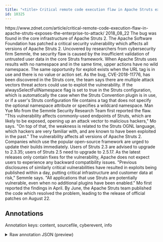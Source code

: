 ```yaml
---
title: "<title> Critical remote code execution flaw in Apache Struts exposes the enterprise to attack </title>"
id: 10325
---
```


<title> Critical remote code execution flaw in Apache Struts exposes the enterprise to attack </title>
<source> https://www.zdnet.com/article/critical-remote-code-execution-flaw-in-apache-struts-exposes-the-enterprise-to-attack/ </source>
<date> 2018_08_22 </date>
<text>
The bug was found in the core infrastructure of Apache Struts 2. 
The Apache Software Foundation has patched a critical security vulnerability which affects all versions of Apache Struts 2.
Uncovered by researchers from cybersecurity firm Semmle, the security flaw is caused by the insufficient validation of untrusted user data in the core Struts framework.
When Apache Struts uses results with no namespace and in the same time, upper actions have no wild namespace. The same opportunity for exploit exists when the URL tag is in use and there is no value or action set.
As the bug, CVE-2018-11776, has been discovered in the Struts core, the team says there are multiple attack vectors threat actors could use to exploit the vulnerability.
If the alwaysSelectFullNamespace flag is set to true in the Struts configuration, which is automatically the case when the Struts Convention plugin is in use, or if a user's Struts configuration file contains a tag that does not specify the optional namespace attribute or specifies a wildcard namespace.
Man Yue Mo from the Semmle Security Research Team first reported the flaw.
"This vulnerability affects commonly-used endpoints of Struts, which are likely to be exposed, opening up an attack vector to malicious hackers," Mo says. "On top of that, the weakness is related to the Struts OGNL language, which hackers are very familiar with, and are known to have been exploited in the past."
The vulnerability affects all versions of Apache Struts 2.
Companies which use the popular open-source framework are urged to update their builds immediately. Users of Struts 2.3 are advised to upgrade to 2.3.35; users of Struts 2.5 need to upgrade to 2.5.17.
As the latest releases only contain fixes for the vulnerability, Apache does not expect users to experience any backward compatibility issues.
"Previous disclosures of similarly critical vulnerabilities have resulted in exploits being published within a day, putting critical infrastructure and customer data at risk," Semmle says. "All applications that use Struts are potentially vulnerable, even when no additional plugins have been enabled."
Mo first reported the findings in April. By June, the Apache Struts team published the code which resolved the problem, leading to the release of official patches on August 22. 
</text>



## Annotations

Annotation keys: content, sourcefile, cyberevent, info

<details>
<summary>Raw annotation JSON (preview)</summary>

```json
{
  "content": "The bug was found in the core infrastructure of Apache Struts 2.  The Apache Software Foundation has patched a critical security vulnerability which affects all versions of Apache Struts 2. Uncovered by researchers from cybersecurity firm Semmle, the security flaw is caused by the insufficient validation of untrusted user data in the core Struts framework. When Apache Struts uses results with no namespace and in the same time, upper actions have no wild namespace. The same opportunity for exploit exists when the URL tag is in use and there is no value or action set. As the bug, CVE-2018-11776, has been discovered in the Struts core, the team says there are multiple attack vectors threat actors could use to exploit the vulnerability. If the alwaysSelectFullNamespace flag is set to true in the Struts configuration, which is automatically the case when the Struts Convention plugin is in use, or if a user's Struts configuration file contains a tag that does not specify the optional namespace attribute or specifies a wildcard namespace. Man Yue Mo from the Semmle Security Research Team first reported the flaw. \"This vulnerability affects commonly-used endpoints of Struts, which are likely to be exposed, opening up an attack vector to malicious hackers,\" Mo says. \"On top of that, the weakness is related to the Struts OGNL language, which hackers are very familiar with, and are known to have been exploited in the past.\" The vulnerability affects all versions of Apache Struts 2. Companies which use the popular open-source framework are urged to update their builds immediately. Users of Struts 2.3 are advised to upgrade to 2.3.35; users of Struts 2.5 need to upgrade to 2.5.17. As the latest releases only contain fixes for the vulnerability, Apache does not expect users to experience any backward compatibility issues. \"Previous disclosures of similarly critical vulnerabilities have resulted in exploits being published within a day, putting critical infrastructure and customer data at risk,\" Semmle says. \"All applications that use Struts are potentially vulnerable, even when no additional plugins have been enabled.\" Mo first reported the findings in April. By June, the Apache Struts team published the code which resolved the problem, leading to the release of official patches on August 22. ",
  "sourcefile": "10325.txt",
  "cyberevent": {
    "hopper": [
      {
        "index": 0,
        "relation": "Same",
        "events": [
          {
            "index": "E1",
            "type": "Vulnerability-related",
            "realis": "Actual",
            "nugget": {
              "startOffset": 8,
              "index": "T1",
              "endOffset": 17,
              "text": "was found"
            },
            "argument": [
              {
                "index": "T3",
                "text": "the core infrastructure",
                "endOffset": 44,
                "role": {
                  "type": "Vulnerable_System"
                },
                "startOffset": 21,
                "type": "System"
              },
              {
                "index": "T2",
                "text": "The bug",
                "endOffset": 7,
                "role": {
                  "type": "Vulnerability"
                },
                "startOffset": 0,
                "type": "Vulnerability"
              },
              {
                "index": "T66",
                "external_reference": {
                  "dbpediaURI": "http://dbpedia.org/resource/Apache_Struts_2"
                },
                "endOffset": 63,
                "role": {
                  "type": "Vulnerable_System"
                },
                "text": "Apache Struts 2",
                "startOffset": 48,
                "type": "System"
              }
            ],
            "subtype": "DiscoverVulnerability"
          },
          {
            "index": "E3",
            "type": "Vulnerability-related",
            "
```
</details>
